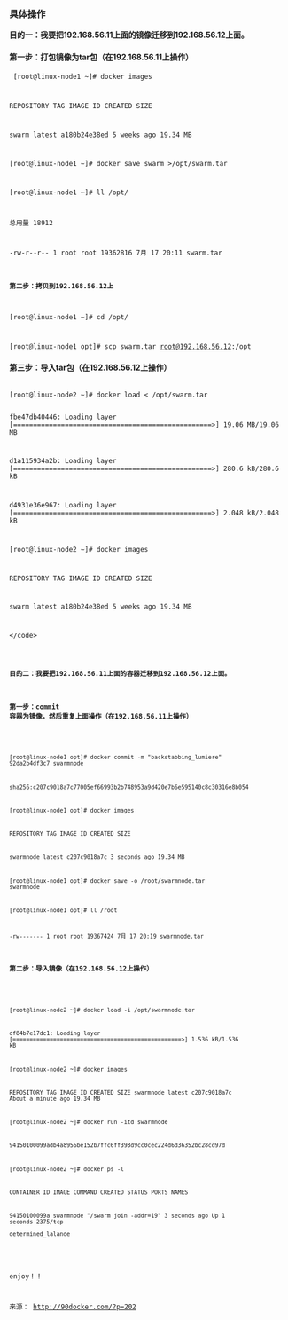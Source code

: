 ### 具体操作

<strong> 目的一：我要把192.168.56.11上面的镜像迁移到192.168.56.12上面。 </strong>

#### 第一步：打包镜像为tar包（在192.168.56.11上操作）
<code> [root@linux-node1 ~]# docker images

REPOSITORY          TAG                 IMAGE ID            CREATED             SIZE

swarm               latest              a180b24e38ed        5 weeks ago         19.34 MB

[root@linux-node1 ~]# docker save swarm >/opt/swarm.tar

[root@linux-node1 ~]# ll /opt/

总用量 18912

-rw-r--r-- 1 root root 19362816 7月  17 20:11 swarm.tar

#### 第二步：拷贝到192.168.56.12上

[root@linux-node1 ~]# cd /opt/

[root@linux-node1 opt]# scp swarm.tar root@192.168.56.12:/opt 
</code>

#### 第三步：导入tar包（在192.168.56.12上操作）

<code>
[root@linux-node2 ~]# docker load < /opt/swarm.tar 

fbe47db40446: Loading layer [==================================================>] 19.06 MB/19.06 MB

d1a115934a2b: Loading layer [==================================================>] 280.6 kB/280.6 kB

d4931e36e967: Loading layer [==================================================>] 2.048 kB/2.048 kB

  
[root@linux-node2 ~]# docker images

REPOSITORY          TAG                 IMAGE ID            CREATED             SIZE

swarm               latest              a180b24e38ed        5 weeks ago         19.34 MB

<\/code>

<strong> 目的二：我要把192.168.56.11上面的容器迁移到192.168.56.12上面。</strong>

#### 第一步：commit 容器为镜像，然后重复上面操作（在192.168.56.11上操作）
<code>

[root@linux-node1 opt]# docker commit -m "backstabbing_lumiere" 92da2b4df3c7  swarmnode

sha256:c207c9018a7c77005ef66993b2b748953a9d420e7b6e595140c8c30316e8b054

[root@linux-node1 opt]# docker images

REPOSITORY          TAG                 IMAGE ID            CREATED             SIZE

swarmnode           latest              c207c9018a7c        3 seconds ago       19.34 MB

[root@linux-node1 opt]# docker save -o /root/swarmnode.tar swarmnode 

[root@linux-node1 opt]# ll /root

-rw-------  1 root root 19367424 7月  17 20:19 swarmnode.tar
</code>

#### 第二步：导入镜像（在192.168.56.12上操作）
<code>

[root@linux-node2 ~]# docker load -i /opt/swarmnode.tar 

df84b7e17dc1: Loading layer [==================================================>] 1.536 kB/1.536 kB

[root@linux-node2 ~]# docker images

REPOSITORY          TAG                 IMAGE ID            CREATED              SIZE
swarmnode           latest              c207c9018a7c        About a minute ago   19.34 MB

[root@linux-node2 ~]# docker run -itd swarmnode

94150100099adb4a8956be152b7ffc6ff393d9cc0cec224d6d36352bc28cd97d

[root@linux-node2 ~]# docker ps -l

CONTAINER ID        IMAGE               COMMAND                  CREATED             STATUS              PORTS               NAMES

94150100099a        swarmnode           "/swarm join -addr=19"   3 seconds ago       Up 1 seconds        2375/tcp            
determined_lalande

</code>

enjoy！！

来源： http://90docker.com/?p=202
